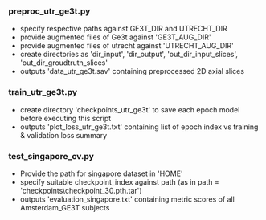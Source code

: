 ### preproc_utr_ge3t.py 

* specify respective paths against GE3T_DIR and UTRECHT_DIR
* provide augmented files of Ge3t against 'GE3T_AUG_DIR'
* provide augmented files of utrecht against 'UTRECHT_AUG_DIR'
* create directories as 'dir_input', 'dir_output', 'out_dir_input_slices', 'out_dir_groudtruth_slices'
* outputs 'data_utr_ge3t.sav' containing preprocessed 2D axial slices  

### train_utr_ge3t.py
* create directory 'checkpoints_utr_ge3t' to save each epoch model before executing this script
* outputs 'plot_loss_utr_ge3t.txt' containing list of epoch index vs training & validation loss summary

### test_singapore_cv.py

* Provide the path for singapore dataset in 'HOME'
* specify suitable checkpoint_index against path (as in path = 'checkpoints\\checkpoint_30.pth.tar')
* outputs 'evaluation_singapore.txt' containing metric scores of all Amsterdam_GE3T subjects

